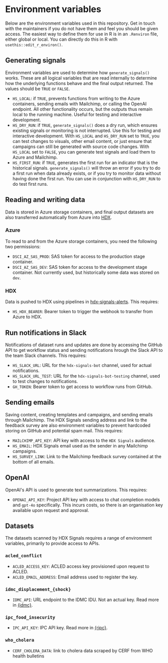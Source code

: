 # Environment variables

Below are the environment variables used in this repository. Get in touch with
the maintainers if you do not have them and feel you should be given access. The easiest
way to define them for use in R is in an `.Renviron` file, either global or local.
You can directly do this in R with `usethis::edit_r_environ()`.

## Generating signals

Environment variables are used to determine how `generate_signals()` works. These
are all logical variables that are read internally to determine how the underlying
functions behave and the final output returned. The values should be `TRUE` or `FALSE`.

- `HS_LOCAL`: if `TRUE`, prevents functions from writing to the Azure containers,
sending emails with Mailchimp, or calling the OpenAI endpoint. All other functionality
occurs, but the outputs thus remain local to the running machine. Useful for testing
and interactive development.
- `HS_DRY_RUN`: if `TRUE`, `generate_signals()` does a dry run, which ensures
existing signals or monitoring is not interrupted. Use this for testing and interactive
development. With `HS_LOCAL` and `HS_DRY_RUN` set to `TRUE`, you can test changes
to visuals, other email content, or just ensure that campaigns can still be generated
with source code changes. With `HS_LOCAL` set to `FALSE`, you can generate test
signals and load them to Azure and Mailchimp.
- `HS_FIRST_RUN`: if `TRUE`, generates the first run for an indicator that is the
historical signals. `generate_signals()` will throw an error if you try to do a
first run when data already exists, or if you try to monitor data without having
done the first run. You can use in conjunction with `HS_DRY_RUN` to do test
first runs.

## Reading and writing data

Data is stored in Azure storage containers, and final output datasets are also
transferred automatically from Azure into [HDX](https://data.humdata.org). 

### Azure

To read to and from the Azure storage containers, you need the following two permissions:

- `DSCI_AZ_SAS_PROD`: SAS token for access to the production stage container.
- `DSCI_AZ_SAS_DEV`: SAS token for access to the development stage container. Not
currently used, but historically some data was stored on `dev`.

### HDX

Data is pushed to HDX using pipelines in
[hdx-signals-alerts](https://github.com/OCHA-DAP/hdx-signals-alerts). This
requires:

- `HS_HDX_BEARER`: Bearer token to trigger the webhook to transfer from Azure to
HDX.

## Run notifications in Slack

Notifications of dataset runs and updates are done by accessing the GitHub API to
get workflow status and sending notifications hrough the Slack API to
the team Slack channels. This requires:

- `HS_SLACK_URL`: URL for the `hdx-signals-bot` channel, used for actual notifications.
- `HS_SLACK_URL_TEST`: URL for the `hdx-signals-bot-testing` channel, used to
test changes to notifications.
- `GH_TOKEN`: Bearer token to get access to workflow runs from GitHub.

## Sending emails

Saving content, creating templates and campaigns, and sending emails through Mailchimp.
The HDX Signals sending address and link to the feedback survey are also environment
variables to prevent hardcoded storing on GitHub and potential spam mail.
This requires:

- `MAILCHIMP_API_KEY`: API key with access to the `HDX Signals` audience.
- `HS_EMAIL`: HDX Signals email used as the sender in any Mailchimp campaigns.
- `HS_SURVEY_LINK`: Link to the Mailchimp feedback survey contained at the bottom of
all emails.

## OpenAI

OpenAI's API is used to generate text summarizations. This requires:

- `OPENAI_API_KEY`: Project API key with access to chat completion models and
`gpt-4o` specifically. This incurs costs, so there is an organisation key
available upon request and approval.

## Datasets

The datasets scanned by HDX Signals requires a range of environment variables,
primarily to provide access to APIs.

### `acled_conflict`

- `ACLED_ACCESS_KEY`: ACLED access key provisioned upon request to ACLED.
- `ACLED_EMAIL_ADDRESS`: Email address used to register the key.

### `idmc_displacement_{shock}`

- `IDMC_API`: URL endpoint to the IDMC IDU. Not an actual key. Read more in
[{idmc}](https://github.com/OCHA-DAP/idmc).

### `ipc_food_insecurity`

- `IPC_API_KEY`: IPC API key. Read more in [{ripc}](https://github.com/OCHA-DAP/ripc).

### `who_cholera`

- `CERF_CHOLERA_DATA`: link to cholera data scraped by CERF from WHO health bulletins
